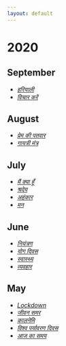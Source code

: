 ```yaml
---
layout: default
---
```

# 2020
## September
*  [_हरियाली_](./hariyali.html)
*  [_विचार करें_](./vichaar.html)

## August
*  [_प्रेम की पतवार_](./premkipatwar.html)
*  [_गायत्री मंत्र_](./gayatriMantra.html)


## July

 *  [_मैं क्या हूँ_](./whoami.html)
 *  [_श्रदेय_](./shradeya.html)
 *  [_अहंकार_](./ahankar.html)
 *  [_मन_](./maan.html)
 

## June

*  [_नियंत्रण_](./niyantran.html)
*  [_योग दिवस_](./yogdiwas.html)
*  [_स्वास्थ्य_](./swasth.html)
*  [_व्यवहार_](./vyavahar.html)

## May
*  [_Lockdown_](./lockdown.html)
*  [_जीवन समर_](./jeevanSamar.html)
*  [_कालनेमि_](./kalnami.html)
*  [_विश्व पर्यावरण दिवस_](./gagan.html)
*  [_आज का समय_](./aajkasamay.html)




<!-- ## Header 2

> This is a blockquote following a header.
>
> When something is important enough, you do it even if the odds are not in your favor.

### Header 3

```js
// Javascript code with syntax highlighting.
var fun = function lang(l) {
  dateformat.i18n = require('./lang/' + l)
  return true;
}
```

```ruby
# Ruby code with syntax highlighting
GitHubPages::Dependencies.gems.each do |gem, version|
  s.add_dependency(gem, "= #{version}")
end
```

#### Header 4

*   This is an unordered list following a header.
*   This is an unordered list following a header.
*   This is an unordered list following a header.

##### Header 5

1.  This is an ordered list following a header.
2.  This is an ordered list following a header.
3.  This is an ordered list following a header.

###### Header 6

| head1        | head two          | three |
|:-------------|:------------------|:------|
| ok           | good swedish fish | nice  |
| out of stock | good and plenty   | nice  |
| ok           | good `oreos`      | hmm   |
| ok           | good `zoute` drop | yumm  |

### There's a horizontal rule below this.

* * *

### Here is an unordered list:

*   Item foo
*   Item bar
*   Item baz
*   Item zip

### And an ordered list:

1.  Item one
1.  Item two
1.  Item three
1.  Item four

### And a nested list:

- level 1 item
  - level 2 item
  - level 2 item
    - level 3 item
    - level 3 item
- level 1 item
  - level 2 item
  - level 2 item
  - level 2 item
- level 1 item
  - level 2 item
  - level 2 item
- level 1 item

### Small image

![Octocat](https://github.githubassets.com/images/icons/emoji/octocat.png)

### Large image

![Branching](https://guides.github.com/activities/hello-world/branching.png)


### Definition lists can be used with HTML syntax.

<dl>
<dt>Name</dt>
<dd>Godzilla</dd>
<dt>Born</dt>
<dd>1952</dd>
<dt>Birthplace</dt>
<dd>Japan</dd>
<dt>Color</dt>
<dd>Green</dd>
</dl>

```
Long, single-line code blocks should not wrap. They should horizontally scroll if they are too long. This line should be long enough to demonstrate this.
```

```
The final element.
``` -->
